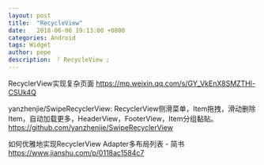 ```yaml
---
layout: post
title:  "RecycleView"
date:   2018-06-06 19:13:00 +0800
categories: Android
tags: Widget
author: pepe
description: 『 RecycleView 』
---
```


RecyclerView实现复杂页面
https://mp.weixin.qq.com/s/GY_VkEnX8SMZTHl-CSUk4Q

yanzhenjie/SwipeRecyclerView: RecyclerView侧滑菜单，Item拖拽，滑动删除Item，自动加载更多，HeaderView，FooterView，Item分组黏贴。
https://github.com/yanzhenjie/SwipeRecyclerView

如何优雅地实现RecyclerView Adapter多布局列表 - 简书
https://www.jianshu.com/p/0118ac1584c7








































